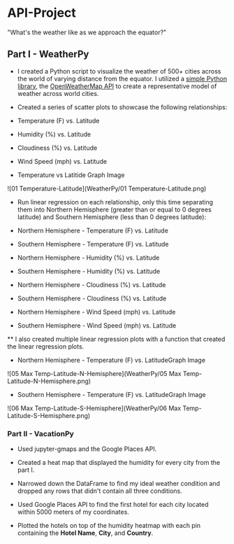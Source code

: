 # API-Project

"What's the weather like as we approach the equator?"

## Part I - WeatherPy

* I created a Python script to visualize the weather of 500+ cities across the world of varying distance from the equator. I utilized a [simple Python library](https://pypi.python.org/pypi/citipy), the [OpenWeatherMap API](https://openweathermap.org/api) to create a representative model of weather across world cities.

* Created a series of scatter plots to showcase the following relationships:

* Temperature (F) vs. Latitude
* Humidity (%) vs. Latitude
* Cloudiness (%) vs. Latitude
* Wind Speed (mph) vs. Latitude

* Temperature vs Latitide Graph Image


![01 Temperature-Latitude](WeatherPy/01 Temperature-Latitude.png)


* Run linear regression on each relationship, only this time separating them into Northern Hemisphere (greater than or equal to 0 degrees latitude) and Southern Hemisphere (less than 0 degrees latitude):

* Northern Hemisphere - Temperature (F) vs. Latitude
* Southern Hemisphere - Temperature (F) vs. Latitude
* Northern Hemisphere - Humidity (%) vs. Latitude
* Southern Hemisphere - Humidity (%) vs. Latitude
* Northern Hemisphere - Cloudiness (%) vs. Latitude
* Southern Hemisphere - Cloudiness (%) vs. Latitude
* Northern Hemisphere - Wind Speed (mph) vs. Latitude
* Southern Hemisphere - Wind Speed (mph) vs. Latitude

** I also created multiple linear regression plots with a function that created the linear regression plots.

* Northern Hemisphere - Temperature (F) vs. LatitudeGraph Image


![05 Max Temp-Latitude-N-Hemisphere](WeatherPy/05 Max Temp-Latitude-N-Hemisphere.png)


* Southern Hemisphere - Temperature (F) vs. LatitudeGraph Image


![06 Max Temp-Latitude-S-Hemisphere](WeatherPy/06 Max Temp-Latitude-S-Hemisphere.png)

### Part II - VacationPy

* Used jupyter-gmaps and the Google Places API.

* Created a heat map that displayed the humidity for every city from the part I.

* Narrowed down the DataFrame to find my ideal weather condition and dropped any rows that didn't contain all three conditions. 

* Used Google Places API to find the first hotel for each city located within 5000 meters of my coordinates.

* Plotted the hotels on top of the humidity heatmap with each pin containing the **Hotel Name**, **City**, and **Country**.
